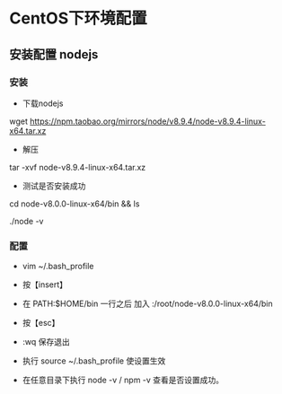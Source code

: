 # CentOS下环境配置

## 安装配置 nodejs

### 安装

- 下载nodejs

wget https://npm.taobao.org/mirrors/node/v8.9.4/node-v8.9.4-linux-x64.tar.xz

- 解压

tar -xvf  node-v8.9.4-linux-x64.tar.xz

- 测试是否安装成功

cd node-v8.0.0-linux-x64/bin && ls

./node -v

### 配置

- vim ~/.bash_profile

- 按【insert】

- 在 PATH:$HOME/bin 一行之后 加入 :/root/node-v8.0.0-linux-x64/bin

- 按【esc】

- :wq 保存退出

- 执行 source ~/.bash_profile 使设置生效

- 在任意目录下执行 node -v / npm -v 查看是否设置成功。